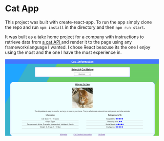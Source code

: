 <h1>Cat App</h1>

This project was built with create-react-app. To run the app simply clone the repo and run ```npm install``` in the directory and then ```npm run start```.

It was built as a take home project for a company  with instructions to retrieve data from <a href=" https://thecatapi.com/" target="_blank">a cat API </a> and render it to the page using any framework/language I wanted. I chose React beacuse its the one I enjoy using the most and the one I have the most experience in.

![Screenshot of app](./public/AppScreenshot.PNG)
